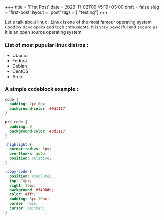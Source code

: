 +++
title = 'First Post'
date = 2023-11-02T09:45:19+03:00
draft = false
slug = 'first-post'
layout = 'post'
tags = [ "testing"]
+++

Let s talk about linux : Linux is one of the most famour operating system used by developers and tech enthusiasts. It is very powerful and secure as it is an open source operating system.<!--more-->

### List of most pupular linux distros :

- Ubuntu
- Fedora
- Debian
- CentOS
- Arch

### A simple codeblock example :

```css
code {
  padding: 2px 6px;
  background-color: #0d1117;
}

pre code {
  padding: 0;
  background-color: #0d1117;
}

.highlight {
  border-radius: 5px;
  overflow-x: auto;
  position: relative;
}

.copy-code {
  position: absolute;
  top: 10px;
  right: 10px;
  background: #3498db;
  color: #fff;
  padding: 5px 10px;
  border: none;
  cursor: pointer;
}
```
